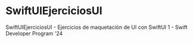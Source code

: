 # SwiftUIEjerciciosUI
SwiftUIEjerciciosUI - Ejercicios de maquetación de UI con SwiftUI 1 - Swift Developer Program '24
